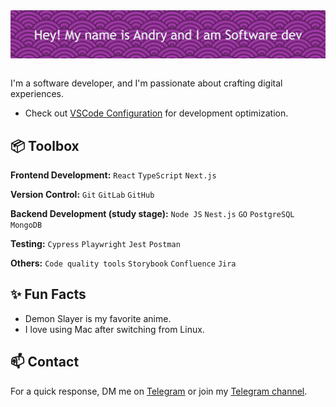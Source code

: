 <a href="https://github.com/AndreyTheWeb">
<img src="https://github.com/AndreyTheWeb/AndreyTheWeb/blob/main/assets/github-header-image%20(1).png?raw=true" alt="andrushaweber" align="center"/>
</a>

<br>

<br>

I'm a software developer, and I'm passionate about crafting digital experiences.

- Check out [VSCode Configuration](https://github.com/AndreyTheWeb/vscode-config) for development optimization.

## 📦 Toolbox

**Frontend Development:** `React` `TypeScript` `Next.js`

**Version Control:** `Git` `GitLab` `GitHub`

**Backend Development (study stage):** `Node JS` `Nest.js` `GO` `PostgreSQL` `MongoDB`

**Testing:** `Cypress` `Playwright` `Jest` `Postman`

**Others:** `Code quality tools` `Storybook` `Confluence` `Jira`

## ✨ Fun Facts

- Demon Slayer is my favorite anime.
- I love using Mac after switching from Linux.

## 📫 Contact

For a quick response, DM me on [Telegram](https://t.me/Gospel2k) or join my [Telegram channel](https://t.me/fedosdotcom1).
